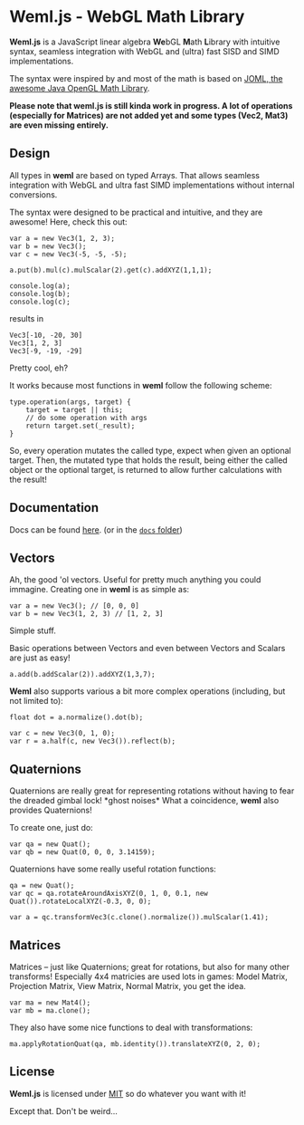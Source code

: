 # Weml.js - WebGL Math Library

**Weml.js** is a JavaScript linear algebra **We**bGL **M**ath **L**ibrary with intuitive syntax, seamless integration with WebGL and (ultra) fast SISD and SIMD implementations.

The syntax were inspired by and most of the math is based on [JOML, the awesome Java OpenGL Math Library](https://github.com/JOML-CI/JOML).

**Please note that weml.js is still kinda work in progress. A lot of operations (especially for Matrices) are not added yet and some types (Vec2, Mat3) are even missing entirely.**


## Design

All types in **weml** are based on typed Arrays. That allows seamless integration with WebGL and ultra fast SIMD implementations without
internal conversions.

The syntax were designed to be practical and intuitive, and they are awesome!
Here, check this out:
```
var a = new Vec3(1, 2, 3);
var b = new Vec3();
var c = new Vec3(-5, -5, -5);

a.put(b).mul(c).mulScalar(2).get(c).addXYZ(1,1,1);

console.log(a);
console.log(b);
console.log(c);
```
results in
```
Vec3[-10, -20, 30]
Vec3[1, 2, 3]
Vec3[-9, -19, -29]
```

Pretty cool, eh?

It works because most functions in **weml** follow the following scheme:
```
type.operation(args, target) {
	target = target || this;
	// do some operation with args
	return target.set(_result);
}
```
So, every operation mutates the called type, expect when given an optional target.
Then, the mutated type that holds the result, being either the called object or the optional target, is returned to allow further calculations with the result!


## Documentation
Docs can be found [here](https://coffeenotfound.github.io/weml.js/). (or in the [`docs` folder](https://github.com/coffeenotfound/weml.js/tree/master/docs))


## Vectors
Ah, the good 'ol vectors. Useful for pretty much anything you could immagine.
Creating one in **weml** is as simple as:
```
var a = new Vec3(); // [0, 0, 0]
var b = new Vec3(1, 2, 3) // [1, 2, 3]
```
Simple stuff.

Basic operations between Vectors and even between Vectors and Scalars are just as easy!
```
a.add(b.addScalar(2)).addXYZ(1,3,7);
```

**Weml** also supports various a bit more complex operations (including, but not limited to):
```
float dot = a.normalize().dot(b);

var c = new Vec3(0, 1, 0);
var r = a.half(c, new Vec3()).reflect(b);
```


## Quaternions
Quaternions are really great for representing rotations without having to fear the dreaded gimbal lock! \*ghost noises\*
What a coincidence, **weml** also provides Quaternions!

To create one, just do:
```
var qa = new Quat();
var qb = new Quat(0, 0, 0, 3.14159);
```

Quaternions have some really useful rotation functions:
```
qa = new Quat();
var qc = qa.rotateAroundAxisXYZ(0, 1, 0, 0.1, new Quat()).rotateLocalXYZ(-0.3, 0, 0);

var a = qc.transformVec3(c.clone().normalize()).mulScalar(1.41);
```


## Matrices
Matrices – just like Quaternions; great for rotations, but also for many other transforms!
Especially 4x4 matricies are used lots in games: Model Matrix, Projection Matrix, View Matrix, Normal Matrix, you get the idea.

```
var ma = new Mat4();
var mb = ma.clone();
```

They also have some nice functions to deal with transformations:
```
ma.applyRotationQuat(qa, mb.identity()).translateXYZ(0, 2, 0);
```


## License

**Weml.js** is licensed under [MIT](https://choosealicense.com/licenses/mit/) so do whatever you want with it!


Except that. Don't be weird...